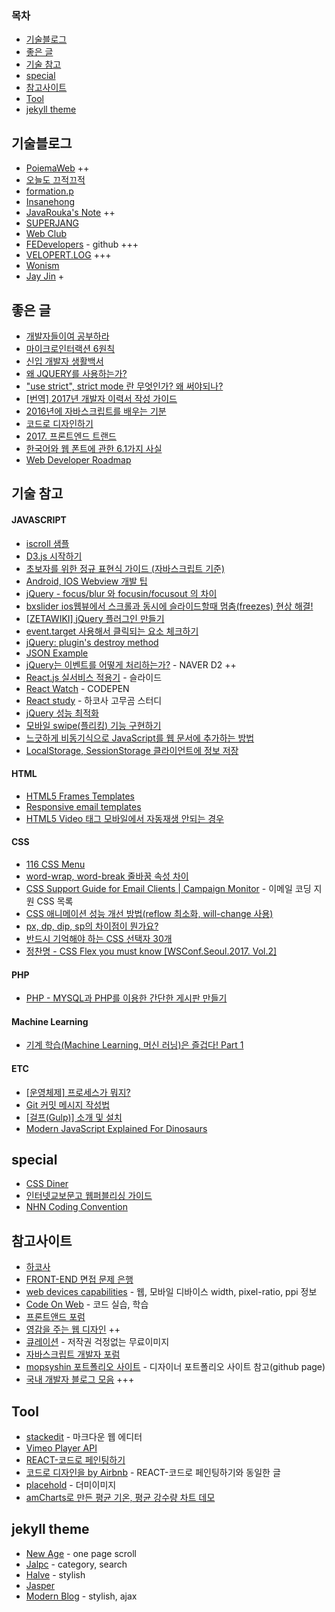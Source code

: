 ### 목차
* [기술블로그](#기술블로그)
* [좋은 글](#좋은-글)
* [기술 참고](#기술-참고)
* [special](#special)
* [참고사이트](#참고사이트)
* [Tool](#tool)
* [jekyll theme](#jekyll-theme)

## 기술블로그
* [PoiemaWeb](http://poiemaweb.com) ++
* [오늘도 끄적끄적](https://perfectacle.github.io)
* [formation.p](https://gutmate.github.io)
* [Insanehong](http://insanehong.kr)
* [JavaRouka's Note](https://javarouka.github.io/blog) ++
* [SUPERJANG](http://superjang.com)
* [Web Club](http://webclub.tistory.com)
* [FEDevelopers](https://github.com/FEDevelopers/tech.description/wiki/%EB%B2%88%EC%97%AD-%EB%AC%B8%EC%84%9C) - github +++
* [VELOPERT.LOG](https://velopert.com/) +++
* [Wonism](https://jaewonism.com/)
* [Jay Jin](https://milooy.wordpress.com/) +

## 좋은 글
* [개발자들이여 공부하라](https://brunch.co.kr/@techhtml/2)
* [마이크로인터랙션 6원칙](https://brunch.co.kr/@ebprux/33)
* [신입 개발자 생활백서](https://www.slideshare.net/jayjin0427/ss-71896768)
* [왜 JQUERY를 사용하는가?](http://unikys.tistory.com/300)
* ["use strict", strict mode 란 무엇인가? 왜 써야되나?](http://hmmim.tistory.com/5)
* [[번역] 2017년 개발자 이력서 작성 가이드](https://brunch.co.kr/@imagineer/215)
* [2016년에 자바스크립트를 배우는 기분](http://www.looah.com/article/view/2054)
* [코드로 디자인하기](https://spoqa.github.io/2015/01/16/design-with-code.html)
* [2017. 프론트엔드 트랜드](https://www.slideshare.net/rlaxogns/2017-75371537)
* [한국어와 웹 폰트에 관한 6.1가지 사실](http://ppss.kr/archives/95221)
* [Web Developer Roadmap](https://github.com/devJang/developer-roadmap)

## 기술 참고
#### JAVASCRIPT
* [iscroll 샘플](http://romeoh78.blogspot.kr/2013/07/bounce-iscroll-windows8-ie10-iscroll.html?m=1)
* [D3.js 시작하기](http://webframeworks.kr/getstarted/d3js/)
* [초보자를 위한 정규 표현식 가이드 (자바스크립트 기준)](https://www.slideshare.net/mobile/ibare/ss-39274621)
* [Android, IOS Webview 개발 팁](http://superjang.com/archives/2980)
* [jQuery - focus/blur 와 focusin/focusout 의 차이](http://ibrahimovic.tistory.com/13)
* [bxslider ios웹뷰에서 스크롤과 동시에 슬라이드할때 멈춤(freezes) 현상 해결!](http://starkey1984.blogspot.kr/2016/04/bxslider-ios-freezes.html)
* [[ZETAWIKI] jQuery 플러그인 만들기](http://zetawiki.com/wiki/JQuery_%ED%94%8C%EB%9F%AC%EA%B7%B8%EC%9D%B8_%EB%A7%8C%EB%93%A4%EA%B8%B0)
* [event.target 사용해서 클릭되는 요소 체크하기](http://solmaru.tistory.com/entry/eventtarget-%EC%82%AC%EC%9A%A9%ED%95%B4%EC%84%9C-%ED%81%B4%EB%A6%AD%EB%90%98%EB%8A%94-%EC%9A%94%EC%86%8C-%EC%B2%B4%ED%81%AC%ED%95%98%EA%B8%B0)
* [jQuery: plugin's destroy method](https://jsfiddle.net/gabrieleromanato/zEjdR)
* [JSON Example](http://json.org/example.html)
* [jQuery는 이벤트를 어떻게 처리하는가?](http://d2.naver.com/helloworld/1855209) - NAVER D2 ++
* [React.js 실서비스 적용기](http://slides.com/roto/react-js-live-service#/) - 슬라이드
* [React Watch](http://codepen.io/SuperDean/pen/evQMLo) - CODEPEN
* [React study](https://github.com/react-study) - 하코사 고무곰 스터디
* [jQuery 성능 최적화](http://yubylab.tistory.com/entry/jQuery-jQuery-%EC%84%B1%EB%8A%A5-%EC%B5%9C%EC%A0%81%ED%99%94)
* [모바일 swipe(플리킹) 기능 구현하기](http://blim.co.kr/archives/6)
* [느긋하게 비동기식으로 JavaScript를 웹 문서에 추가하는 방법](https://appletree.or.kr/blog/quotes/%EB%8A%90%EA%B5%BF%ED%95%98%EA%B2%8C-%EB%B9%84%EB%8F%99%EA%B8%B0%EC%8B%9D%EC%9C%BC%EB%A1%9C-javascript%EB%A5%BC-%EC%9B%B9-%EB%AC%B8%EC%84%9C%EC%97%90-%EC%B6%94%EA%B0%80%ED%95%98%EB%8A%94-%EB%B0%A9/)
* [LocalStorage, SessionStorage 클라이언트에 정보 저장](https://webisfree.com/2016-06-24/[%EC%9E%90%EB%B0%94%EC%8A%A4%ED%81%AC%EB%A6%BD%ED%8A%B8]-localstorage-sessionstorage-%ED%81%B4%EB%9D%BC%EC%9D%B4%EC%96%B8%ED%8A%B8%EC%97%90-%EC%A0%95%EB%B3%B4-%EC%A0%80%EC%9E%A5)

#### HTML
* [HTML5 Frames Templates](http://www.html.am/templates/html5-frames-templates/)
* [Responsive email templates](http://zurb.com/playground/responsive-email-templates)
* [HTML5 Video 태그 모바일에서 자동재생 안되는 경우](http://webisfree.com/2017-08-03/html5-video-%ED%83%9C%EA%B7%B8-%EB%AA%A8%EB%B0%94%EC%9D%BC%EC%97%90%EC%84%9C-%EC%9E%90%EB%8F%99%EC%9E%AC%EC%83%9D-%EC%95%88%EB%90%98%EB%8A%94-%EA%B2%BD%EC%9A%B0-%EC%95%88%EB%93%9C%EB%A1%9C%EC%9D%B4%EB%93%9C)

#### CSS
* [116 CSS Menu](http://freefrontend.com/css-menu)
* [word-wrap, word-break 줄바꿈 속성 차이](http://ohgyun.com/680)
* [CSS Support Guide for Email Clients | Campaign Monitor](https://www.campaignmonitor.com/css/) - 이메일 코딩 지원 CSS 목록
* [CSS 애니메이션 성능 개선 방법(reflow 최소화, will-change 사용)](http://wit.nts-corp.com/2017/06/05/4571)
* [px, dp, dip, sp의 차이점이 뭔가요?](http://hashcode.co.kr/questions/44/px-dp-dip-sp%EC%9D%98-%EC%B0%A8%EC%9D%B4%EC%A0%90%EC%9D%B4-%EB%AD%94%EA%B0%80%EC%9A%94)
* [반드시 기억해야 하는 CSS 선택자 30개](https://code.tutsplus.com/ko/tutorials/the-30-css-selectors-you-must-memorize--net-16048)
* [정찬명 - CSS Flex you must know [WSConf.Seoul.2017. Vol.2]](https://www.slideshare.net/wsconf/css-flex-you-must-konw-wsconfseoul2017-vol2)

#### PHP
* [PHP - MYSQL과 PHP를 이용한 간단한 게시판 만들기](http://gakari.tistory.com/entry/PHP-MYSQL%EA%B3%BC-PHP%EB%A5%BC-%EC%9D%B4%EC%9A%A9%ED%95%9C-%EA%B0%84%EB%8B%A8%ED%95%9C-%EA%B2%8C%EC%8B%9C%ED%8C%90-%EB%A7%8C%EB%93%A4%EA%B8%B0)

#### Machine Learning
* [기계 학습(Machine Learning, 머신 러닝)은 즐겁다! Part 1](https://medium.com/@jongdae.lim/%EA%B8%B0%EA%B3%84-%ED%95%99%EC%8A%B5-machine-learning-%EC%9D%80-%EC%A6%90%EA%B2%81%EB%8B%A4-part-1-9a0297198ad8)

#### ETC
* [[운영체제] 프로세스가 뭐지?](http://bowbowbow.tistory.com/16)
* [Git 커밋 메시지 작성법](https://item4.github.io/2016-11-01/How-to-Write-a-Git-Commit-Message/)
* [[걸프(Gulp)] 소개 및 설치](http://recoveryman.tistory.com/285)
* [Modern JavaScript Explained For Dinosaurs](https://march23hare.github.io/2017/11/30/tr-modern-javascript-explained-for-dinosaurs/)

## special
* [CSS Diner](https://flukeout.github.io)
* [인터넷교보문고 웹퍼블리싱 가이드](http://image.kyobobook.co.kr/ink/html/guide/index.html)
* [NHN Coding Convention](http://nuli.navercorp.com/data/convention/NHN_Coding_Conventions_for_Markup_Languages.pdf)

## 참고사이트
* [하코사](https://hacosa.co.kr)
* [FRONT-END 면접 문제 은행](https://github.com/h5bp/Front-end-Developer-Interview-Questions/blob/master/Translations/Korean/README.md)
* [web devices capabilities](http://mydevice.io/) - 웹, 모바일 디바이스 width, pixel-ratio, ppi 정보
* [Code On Web](https://codeonweb.com/) - 코드 실습, 학습
* [프론트앤드 포럼](http://eond.com/frontend)
* [영감을 주는 웹 디자인](http://hornil.com/kr/design/InspirationWebDesign.html) ++
* [큐레이션](http://www.freeqration.com/) - 저작권 걱정없는 무료이미지
* [자바스크립트 개발자 포럼](https://jsdev.kr/)
* [mopsyshin 포트폴리오 사이트](https://mopsyshin.github.io/) - 디자이너 포트폴리오 사이트 참고(github page)
* [국내 개발자 블로그 모음](https://github.com/sarojaba/awesome-devblog/blob/master/README.md) +++

## Tool
* [stackedit](https://stackedit.io) - 마크다운 웹 에디터 
* [Vimeo Player API](https://github.com/vimeo/player.js)
* [REACT-코드로 페인팅하기](https://translate.google.co.kr/translate?sl=en&tl=ko&js=y&prev=_t&hl=ko&ie=UTF-8&u=http%3A%2F%2Fairbnb.design%2Fpainting-with-code%2F&edit-text=&act=url)
* [코드로 디자인을 by Airbnb](https://brunch.co.kr/@designforhuman/23) - REACT-코드로 페인팅하기와 동일한 글
* [placehold](http://placehold.it/) - 더미이미지
* [amCharts로 만든 평균 기온, 평균 강수량 차트 데모](https://gist.github.com/codefactory/4427296)

## jekyll theme
* [New Age](https://jekynewage.github.io) - one page scroll
* [Jalpc](http://www.jarrekk.com/) - category, search
* [Halve](https://taylantatli.github.io/Halve) - stylish
* [Jasper](http://biomadeira.github.io/jasper)
* [Modern Blog](https://inded.xyz/Jekyll_modern-blog) - stylish, ajax
